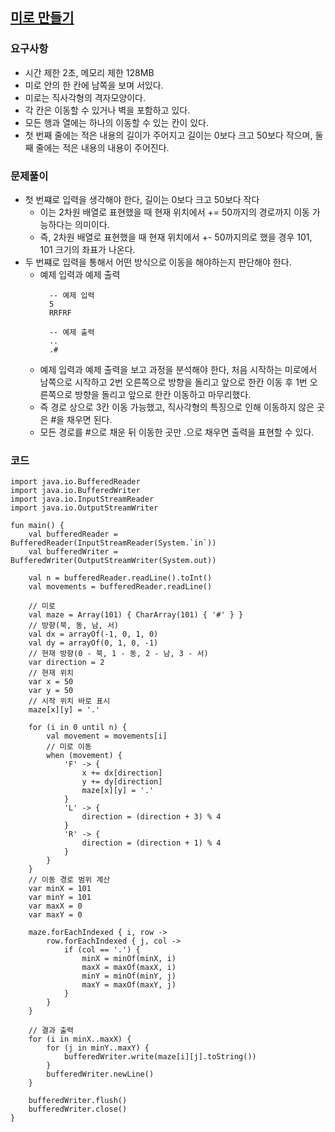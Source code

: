 ## [미로 만들기](https://www.acmicpc.net/problem/1347)
### 요구사항
* 시간 제한 2초, 메모리 제한 128MB
* 미로 안의 한 칸에 남쪽을 보며 서있다.
* 미로는 직사각형의 격자모양이다.
* 각 칸은 이동할 수 있거나 벽을 포함하고 있다.
* 모든 행과 열에는 하나의 이동할 수 있는 칸이 있다.
* 첫 번째 줄에는 적은 내용의 길이가 주어지고 길이는 0보다 크고 50보다 작으며, 둘째 줄에는 적은 내용의 내용이 주어진다.

### 문제풀이
* 첫 번쨰로 입력을 생각해야 한다, 길이는 0보다 크고 50보다 작다
  * 이는 2차원 배열로 표현했을 때 현재 위치에서 += 50까지의 경로까지 이동 가능하다는 의미이다.
  * 즉, 2차원 배열로 표현했을 때 현재 위치에서 +- 50까지의로 했을 경우 101, 101 크기의 좌표가 나온다.
* 두 번쨰로 입력을 통해서 어떤 방식으로 이동을 해야하는지 판단해야 한다.
  * 예제 입력과 예제 출력
    ```
      -- 예제 입력
      5
      RRFRF
      ```
    ```
      -- 예제 출력
      ..
      .#
    ```
  * 예제 입력과 예제 출력을 보고 과정을 분석해야 한다, 처음 시작하는 미로에서 남쪽으로 시작하고 2번 오른쪽으로 방향을 돌리고 앞으로 한칸 이동 후 1번 오른쪽으로 방향을 돌리고 앞으로 한칸 이동하고 마무리했다.
  * 즉 경로 상으로 3칸 이동 가능했고, 직사각형의 특징으로 인해 이동하지 않은 곳은 #을 채우면 된다.
  * 모든 경로를 #으로 채운 뒤 이동한 곳만 .으로 채우면 출력을 표현할 수 있다.

### 코드
```
import java.io.BufferedReader
import java.io.BufferedWriter
import java.io.InputStreamReader
import java.io.OutputStreamWriter

fun main() {
    val bufferedReader = BufferedReader(InputStreamReader(System.`in`))
    val bufferedWriter = BufferedWriter(OutputStreamWriter(System.out))

    val n = bufferedReader.readLine().toInt()
    val movements = bufferedReader.readLine()

    // 미로
    val maze = Array(101) { CharArray(101) { '#' } }
    // 방향(북, 동, 남, 서)
    val dx = arrayOf(-1, 0, 1, 0)
    val dy = arrayOf(0, 1, 0, -1)
    // 현재 방향(0 - 북, 1 - 동, 2 - 남, 3 - 서)
    var direction = 2
    // 현재 위치
    var x = 50
    var y = 50
    // 시작 위치 바로 표시
    maze[x][y] = '.'

    for (i in 0 until n) {
        val movement = movements[i]
        // 미로 이동
        when (movement) {
            'F' -> {
                x += dx[direction]
                y += dy[direction]
                maze[x][y] = '.'
            }
            'L' -> {
                direction = (direction + 3) % 4
            }
            'R' -> {
                direction = (direction + 1) % 4
            }
        }
    }
    // 이동 경로 범위 계산
    var minX = 101
    var minY = 101
    var maxX = 0
    var maxY = 0

    maze.forEachIndexed { i, row ->
        row.forEachIndexed { j, col ->
            if (col == '.') {
                minX = minOf(minX, i)
                maxX = maxOf(maxX, i)
                minY = minOf(minY, j)
                maxY = maxOf(maxY, j)
            }
        }
    }

    // 결과 출력
    for (i in minX..maxX) {
        for (j in minY..maxY) {
            bufferedWriter.write(maze[i][j].toString())
        }
        bufferedWriter.newLine()
    }

    bufferedWriter.flush()
    bufferedWriter.close()
}
```